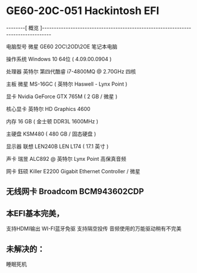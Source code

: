 # GE60-20C-051 Hackintosh EFI


--------[ 概览 ]----------------------------------------------------------------------------------

  电脑型号            微星 GE60 2OC\2OD\2OE 笔记本电脑
  
  操作系统            Windows 10 64位 ( 4.09.00.0904 )

  处理器              英特尔 第四代酷睿 i7-4800MQ @ 2.70GHz 四核
  
  主板                微星 MS-16GC ( 英特尔 Haswell - Lynx Point )
  
  显卡                Nvidia GeForce GTX 765M ( 2 GB / 微星 )
  
  核心显卡             英特尔 HD Graphics 4600
  
  内存                16 GB ( 金士顿 DDR3L 1600MHz )
  
  主硬盘               KSM480 ( 480 GB / 固态硬盘 )
  
  显示器               联想 LEN240B LEN L174 ( 17.1 英寸  )
  
  声卡                瑞昱 ALC892 @ 英特尔 Lynx Point  高保真音频
  
  网卡                鈺硕 Killer E2200 Gigabit Ethernet Controller / 微星
  
  无线网卡            Broadcom BCM943602CDP
------------------------------------------------------------------------------------------------

## 本EFI基本完美，
支持HDMI输出
WI-FI蓝牙免驱
支持隔空投传
音频使用的万能驱动稍有不完美

## 未解决的：
睡眠死机

